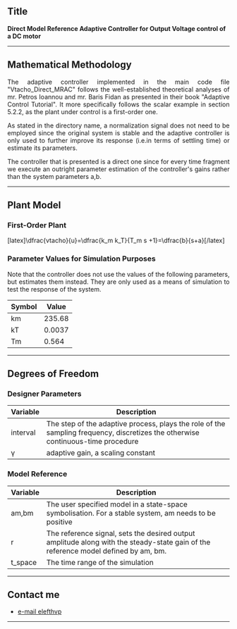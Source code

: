 
## Title
<b>Direct Model Reference Adaptive Controller for Output Voltage control of a DC motor </b>

---

## Mathematical Methodology 
<p align=justify>
The adaptive controller implemented in the main code file "Vtacho_Direct_MRAC" follows the well-established theoretical analyses of mr. Petros Ioannou and mr. Baris Fidan as presented in their book "Adaptive Control Tutorial".
It more specifically follows the scalar example in section 5.2.2, as the plant under control is a first-order one.
<br>
</p>
<p align=justify>
As stated in the directory name, a normalization signal does not need to be employed since the original system is stable and the adaptive controller is only used to further improve its response (i.e.in terms of settling time) or estimate its parameters. <br> </p>
<p align = justify>
The controller that is presented is a direct one since for every time fragment we execute an outright parameter estimation of the controller's gains rather than the system parameters a,b. 
<br>
</p>

---

## Plant Model
### First-Order Plant 
[latex]\dfrac{vtacho}{u}=\dfrac{k_m k_T}{T_m s +1}=\dfrac{b}{s+a}[/latex]

### Parameter Values for Simulation Purposes 
<p align=justify>
Note that the controller does not use the values of the following parameters, but estimates them instead. They are only used as a means of simulation to test the response of the system.<br>
</p>

| Symbol | Value|
|------|-------------|
| km |235.68|
| kT | 0.0037|
| Tm | 0.564|

---

## Degrees of Freedom
### Designer Parameters
| Variable| Description |
|------|-------------|
| interval| The step of the adaptive process, plays the role of the sampling frequency, discretizes the otherwise continuous-time procedure|
| γ | adaptive gain, a scaling constant|

### Model Reference 
| Variable| Description |
|------|-------------|
| am,bm | The user specified model in a state-space symbolisation. For a stable system, am needs to be positive                             |
| r     | The reference signal, sets the desired output amplitude along with the steady-state gain of the reference model defined by am, bm.|
|t_space| The time range of the simulation |

---


## Contact me

- [e-mail elefthvp](mailto:el.papaioannou.96@gmail.com "el.papaioannou.96@gmail.com")

---
